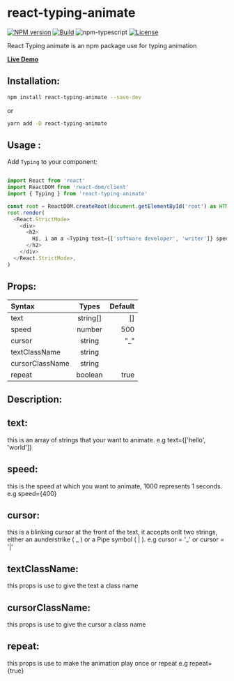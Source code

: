# react-typing-animate

[![NPM version][npm-image]][npm-url]
[![Build][github-build]][github-build-url]
![npm-typescript]
[![License][github-license]][github-license-url]

React Typing animate is an npm package use for typing animation



[**Live Demo**](https://ayomikecharles.github.io/typing-animation/)

## Installation:

```bash
npm install react-typing-animate --save-dev
```

or

```bash
yarn add -D react-typing-animate
```

## Usage :

Add `Typing` to your component:

```js

import React from 'react'
import ReactDOM from 'react-dom/client'
import { Typing } from 'react-typing-animate'

const root = ReactDOM.createRoot(document.getElementById('root') as HTMLElement)
root.render(
  <React.StrictMode>
    <div>
      <h2>
        Hi, i am a <Typing text={['software developer', 'writer']} speed={400} />
      </h2>
    </div>
  </React.StrictMode>,
)


```

## Props:

| Syntax          | Types       | Default       |
| :---            |    :----:   |          ---: |
| text            | string[]    | []            |
| speed           | number      | 500           |
| cursor          | string      |  "_"          |
| textClassName   | string      |               |
| cursorClassName | string      |               |
| repeat          | boolean     | true          |

## Description:

## text:
this is an array of strings that your want  to animate. e.g text={['hello', 'world']}

## speed:
this is the speed at which you want to animate, 1000 represents 1 seconds. e.g speed={400}

## cursor:
this is a blinking cursor at the front of the text, it accepts onlt two strings, either an aunderstrike ( _ ) or a Pipe symbol ( | ). e.g cursor = '_' or cursor = '|'

## textClassName:
this props is use to give the text a class name

## cursorClassName:
this props is use to give the cursor a class name


## repeat:
this props is use to make the animation play once or repeat e.g repeat= {true}



[npm-url]: https://www.npmjs.com/package/react-typing-animate
[npm-image]: https://img.shields.io/npm/v/react-typing-animate
[github-license]: https://img.shields.io/github/license/AyomikeCharles/typing-animation
[github-license-url]: https://github.com/AyomikeCharles/typing-animation/blob/main/LICENSE
[github-build]: https://github.com/AyomikeCharles/react-typing-animate/actions/workflows/publish.yml/badge.svg
[github-build-url]: https://github.com/AyomikeCharles/react-typing-animate/actions/workflows/publish.yml
[npm-typescript]: https://img.shields.io/npm/types/react-typing-animate